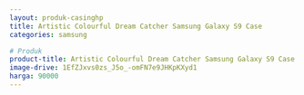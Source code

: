```yaml
---
layout: produk-casinghp
title: Artistic Colourful Dream Catcher Samsung Galaxy S9 Case
categories: samsung

# Produk
product-title: Artistic Colourful Dream Catcher Samsung Galaxy S9 Case
image-drive: 1EfZJxvs0zs_J5o_-omFN7e9JHKpKXyd1
harga: 90000
---
```

